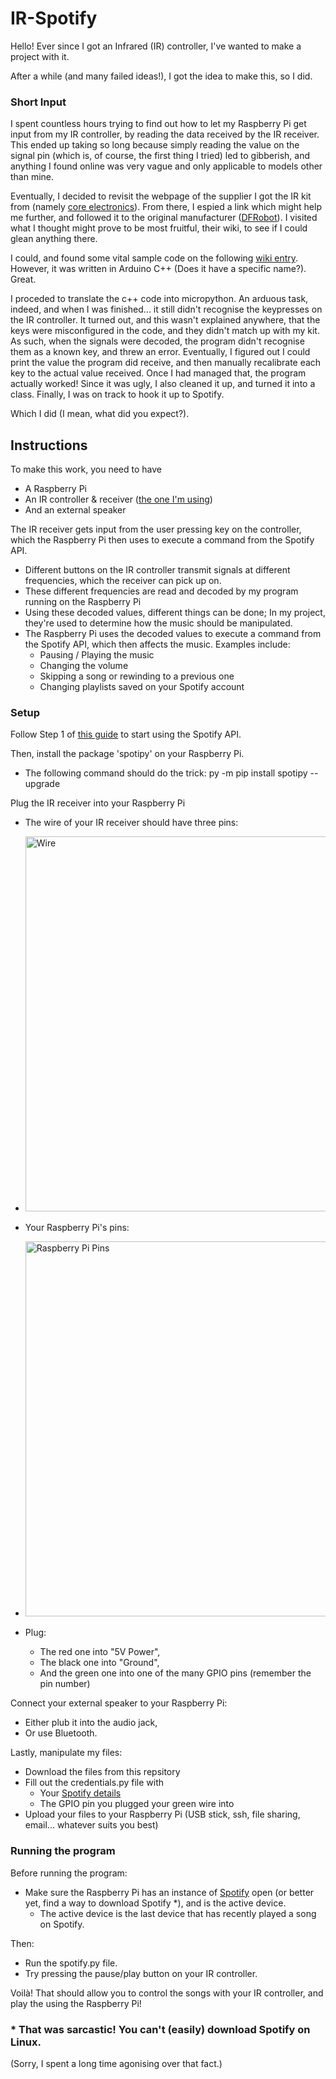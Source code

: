 # IR-Spotify

Hello! Ever since I got an Infrared (IR) controller, I've wanted to make a project with it. 

After a while (and many failed ideas!), I got the idea to make this, so I did.

### Short Input

I spent countless hours trying to find out how to let my Raspberry Pi get input from my IR controller, by reading the data received by the IR receiver. This ended up taking so long because simply reading the value on the signal pin (which is, of course, the first thing I tried) led to gibberish, and anything I found online was very vague and only applicable to models other than mine.

Eventually, I decided to revisit the webpage of the supplier I got the IR kit from (namely [core electronics](https://core-electronics.com.au/ir-kit-for-arduino.html)). From there, I espied a link which might help me further, and followed it to the original manufacturer ([DFRobot](https://www.dfrobot.com/product-366.html)). I visited what I thought might prove to be most fruitful, their wiki, to see if I could glean anything there.

I could, and found some vital sample code on the following [wiki entry](https://wiki.dfrobot.com/IR_Kit_SKU_DFR0107_). However, it was written in Arduino C++ (Does it have a specific name?). Great. 

I proceded to translate the c++ code into micropython. An arduous task, indeed, and when I was finished... it still didn't recognise the keypresses on the IR controller. It turned out, and this wasn't explained anywhere, that the keys were misconfigured in the code, and they didn't match up with my kit. As such, when the signals were decoded, the program didn't recognise them as a known key, and threw an error. Eventually, I figured out I could print the value the program did receive, and then manually recalibrate each key to the actual value received. Once I had managed that, the program actually worked! Since it was ugly, I also cleaned it up, and turned it into a class. Finally, I was on track to hook it up to Spotify.

Which I did (I mean, what did you expect?).

## Instructions

To make this work, you need to have
- A Raspberry Pi
- An IR controller & receiver ([the one I'm using](https://www.dfrobot.com/product-366.html))
- And an external speaker

The IR receiver gets input from the user pressing key on the controller, which the Raspberry Pi then uses to execute a command from the Spotify API. 
- Different buttons on the IR controller transmit signals at different frequencies, which the receiver can pick up on.
- These different frequencies are read and decoded by my program running on the Raspberry Pi
- Using these decoded values, different things can be done; In my project, they're used to determine how the music should be manipulated.
- The Raspberry Pi uses the decoded values to execute a command from the Spotify API, which then affects the music. Examples include:
  - Pausing / Playing the music
  - Changing the volume
  - Skipping a song or rewinding to a previous one
  - Changing playlists saved on your Spotify account

### Setup

Follow Step 1 of [this guide](https://github.com/spotipy-dev/spotipy/blob/2.22.1/TUTORIAL.md) to start using the Spotify API.

Then, install the package 'spotipy' on your Raspberry Pi.
- The following command should do the trick: py -m pip install spotipy --upgrade

Plug the IR receiver into your Raspberry Pi
- The wire of your IR receiver should have three pins:
- <img width="600" alt="Wire" src="https://dfimg.dfrobot.com/enshop/image/data/FIT0011/200420%20Update/53AU4166_564x376.jpg"/>

- Your Raspberry Pi's pins:
- <img width="600" alt="Raspberry Pi Pins" src="https://www.raspberrypi.com/documentation/computers/images/GPIO-Pinout-Diagram-2.png?hash=df7d7847c57a1ca6d5b2617695de6d46"/>

- Plug:
  - The red one into "5V Power",
  - The black one into "Ground",
  - And the green one into one of the many GPIO pins (remember the pin number)

Connect your external speaker to your Raspberry Pi:
- Either plub it into the audio jack,
- Or use Bluetooth.

Lastly, manipulate my files:
- Download the files from this repsitory
- Fill out the credentials.py file with
  - Your [Spotify details](https://developer.spotify.com/dashboard)
  - The GPIO pin you plugged your green wire into
- Upload your files to your Raspberry Pi (USB stick, ssh, file sharing, email... whatever suits you best)

### Running the program

Before running the program:
- Make sure the Raspberry Pi has an instance of [Spotify](https://open.spotify.com/) open (or better yet, find a way to download Spotify *), and is the active device.
  - The active device is the last device that has recently played a song on Spotify.

Then:
- Run the spotify.py file.
- Try pressing the pause/play button on your IR controller.

Voilà! That should allow you to control the songs with your IR controller, and play the using the Raspberry Pi!

### * That was sarcastic! You can't (easily) download Spotify on Linux. 

(Sorry, I spent a long time agonising over that fact.)
